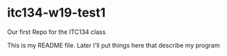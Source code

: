 # itc134-w19-test1
Our first Repo for the ITC134 class

This is my README file. Later I'll put things here that describe my program
